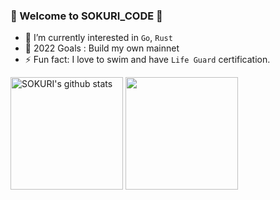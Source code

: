 


### 🌈 Welcome to SOKURI_CODE 👋 

- 🌱 I’m currently interested in `Go`, `Rust`
- 🥅 2022 Goals : Build my own mainnet
- ⚡ Fun fact: I love to swim and have `Life Guard` certification.

<div style="display: flex, height:180px">
<img align="center" style="height:180px" src="https://github-readme-stats.vercel.app/api?username=imysh578&show_icons=true&include_all_commits=true&theme=nord&hide_border=true" alt="SOKURI's github stats" />
<img align="center" style="height:180px" src="https://github-readme-stats.vercel.app/api/top-langs/?username=imysh578&layout=compact&theme=nord&hide_border=true" />
</div>
